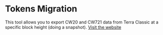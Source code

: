 # Tokens Migration

This tool allows you to export CW20 and CW721 data from Terra Classic at a specific block height (doing a snapshot).
[Visit the website](http://token-snapshot.decentryfi.xyz/)